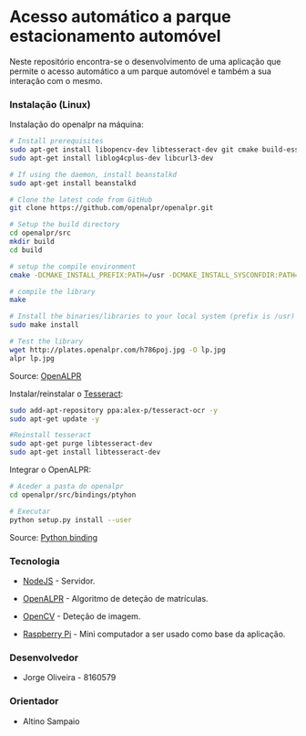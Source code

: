 # Acesso automático a parque estacionamento automóvel

Neste repositório encontra-se o desenvolvimento de uma aplicação que permite o acesso automático a um parque automóvel e também a sua interação com o mesmo.

### Instalação (Linux)

Instalação do openalpr na máquina:

```sh
# Install prerequisites
sudo apt-get install libopencv-dev libtesseract-dev git cmake build-essential libleptonica-dev
sudo apt-get install liblog4cplus-dev libcurl3-dev

# If using the daemon, install beanstalkd
sudo apt-get install beanstalkd

# Clone the latest code from GitHub
git clone https://github.com/openalpr/openalpr.git

# Setup the build directory
cd openalpr/src
mkdir build
cd build

# setup the compile environment
cmake -DCMAKE_INSTALL_PREFIX:PATH=/usr -DCMAKE_INSTALL_SYSCONFDIR:PATH=/etc ..

# compile the library
make

# Install the binaries/libraries to your local system (prefix is /usr)
sudo make install

# Test the library
wget http://plates.openalpr.com/h786poj.jpg -O lp.jpg
alpr lp.jpg
```

Source: [OpenALPR](http://doc.openalpr.com/opensource.html#compiling-openalpr)

Instalar/reinstalar o [Tesseract](https://github.com/tesseract-ocr/tesseract):

```sh
sudo add-apt-repository ppa:alex-p/tesseract-ocr -y
sudo apt-get update -y

#Reinstall tesseract
sudo apt-get purge libtesseract-dev
sudo apt-get install libtesseract-dev
```

Integrar o OpenALPR:

```sh
# Aceder a pasta do openalpr
cd openalpr/src/bindings/ptyhon

# Executar
python setup.py install --user
```

Source: [Python binding](https://github.com/openalpr/openalpr/wiki/Integrating-OpenALPR)

### Tecnologia

* [NodeJS](https://nodejs.org/en/) - Servidor.

* [OpenALPR](https://github.com/openalpr/openalpr) - Algoritmo de deteção de matrículas.

* [OpenCV](https://opencv.org/) - Deteção de imagem.

* [Raspberry Pi](https://www.raspberrypi.org/) - Mini computador a ser usado como base da aplicação.

### Desenvolvedor

* Jorge Oliveira - 8160579

### Orientador

* Altino Sampaio
